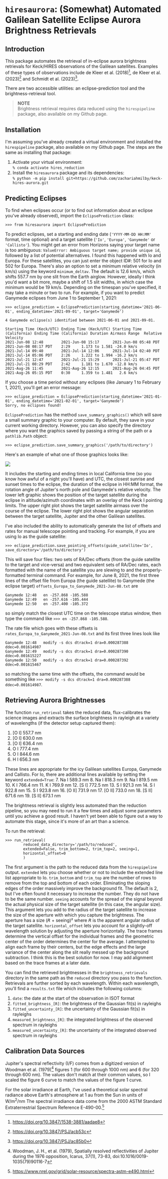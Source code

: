 # `hiresaurora`: (Somewhat) Automated Galilean Satellite Eclipse Aurora Brightness Retrievals

## Introduction
This package automates the retrieval of in-eclipse aurora brightness retrievals
for Keck/HIRES observations of the Galilean satellites. Examples of these types
of observations include de Kleer et al. (2018)[^1], de Kleer et al. (2023)[^2] 
and Schmidt et al. (2023)[^3].

There are two accessible utilities: an eclipse-prediction tool and the 
brightness-retrieval tool.

> **NOTE**<br>
> Brightness retrieval requires data reduced using the `hirespipeline` package,
> also available on my Github page.

[^1]: https://doi.org/10.3847/1538-3881/aadae8
[^2]: https://doi.org/10.3847/PSJ/acb53c
[^3]: https://doi.org/10.3847/PSJ/ac85b0

## Installation
I'm assuming you've already created a virtual environment and installed the
`hirespipeline` package, also available on my Github page. The steps are the
same as installing that package:
1. Activate your virtual environment:<br>
    `% conda activate hires_reduction`
2. Install the `hiresaurora` package and its dependencies:<br>
    `% python -m pip install git+https://github.com/zachariahmilby/keck-hires-aurora.git`

## Predicting Eclipses
To find when eclipses occur (or to find out information about an eclipse you've 
already observed), import the `EclipsePrediction` class:

```>>> from hiresaurora import EclipsePrediction```

To predict eclipses, set a starting and ending date (`'YYYY-MM-DD HH:MM'` 
format, time optional) and a target satellite (`'Io'`, `'Europa'`, `'Ganymede'` 
or `'Callisto'`). You might get an error from Horizons saying your target name
is too ambiguous:
`ValueError: Ambiguous target name; provide unique id`, followed by a list 
of potential alternatives. I found this happened with Io and Europa. For these 
satellites, you can just enter the object ID#: 501 for Io and 502 for Europa. 
There's also an option to set a minimum relative velocity (in km/s) using the 
keyword `minimum_deltav`. The default is 12.6 km/s, which shifts 557.7 nm by 
one slit from the Earth airglow. However, ideally I think you'd want a bit
more, maybe a shift of 1.5 slit widths, in which case the minimum would be 
19 km/s. Depending on the timespan you've specified, it may take a minute or 
two to run. For example, if you want to predict Ganymede eclipses from June 1 
to September 1, 2021:

```
>>> eclipse_prediction = EclipsePrediction(starting_datetime='2021-06-01', ending_datetime='2021-09-01', target='Ganymede')

4 Ganymede eclipse(s) identified between 2021-06-01 and 2021-09-01.

Starting Time (Keck/UTC) Ending Time (Keck/UTC) Starting Time (California) Ending Time (California) Duration Airmass Range  Relative Velocity
2021-Jun-08 12:48        2021-Jun-08 15:17      2021-Jun-08 05:48 PDT      2021-Jun-08 08:17 PDT    2:29     1.173 to 1.581 -24.0 km/s       
2021-Jul-14 09:40        2021-Jul-14 12:06      2021-Jul-14 02:40 PDT      2021-Jul-14 05:06 PDT    2:26     1.222 to 1.994 -16.2 km/s       
2021-Jul-21 12:47        2021-Jul-21 15:29      2021-Jul-21 05:47 PDT      2021-Jul-21 08:29 PDT    2:42     1.181 to 1.670 -12.8 km/s       
2021-Aug-26 11:45        2021-Aug-26 12:15      2021-Aug-26 04:45 PDT      2021-Aug-26 05:15 PDT    0:30     1.359 to 1.481   2.6 km/s       
```

If you choose a time period without any eclipses (like January 1 to February 
1, 2021), you'll get an error message:

```
>>> eclipse_prediction = EclipsePrediction(starting_datetime='2021-01-01', ending_datetime='2021-02-01', target='Ganymede')
Sorry, no eclipses found!
```

`EclipsePrediction` has the method `save_summary_graphics()` which will save a 
small summary graphic to your computer. By default, they save in 
your current working directory. However, you can also specify the 
directory where you want the graphics saved by passing a string of the path or
a `pathlib.Path` object:

```
>>> eclipse_prediction.save_summary_graphics('/path/to/directory')
```

Here's an example of what one of those graphics looks like:

![](hiresaurora/anc/sample_graphic.png)

It includes the starting and ending times in local California time (so you know 
how awful of a night you'll have) and UTC, the closest sunrise and sunset times 
to the eclipse, the duration of the eclipse in HH:MM format, the rotation angle 
of Jupiter's north pole and Ganymede's relative velocity. The lower left 
graphic shows the position of the target satellite during the eclipse in 
altitude/azimuth coordinates with an overlay of the Keck I pointing limits. The 
upper right plot shows the target satellite airmass over the course of the 
eclipse. The lower right plot shows the angular separation between the target 
satellite, Jupiter and the other Galilean satellites.

I've also included the ability to automatically generate the list of offsets 
and rates for manual telescope pointing and tracking. For example, if you are 
using Io as the guide satellite:
```
>>> eclipse_prediction.save_pointing_offsets(guide_satellite='Io', save_directory='/path/to/directory')
```
This will save four files: two sets of RA/Dec offsets (from the guide satellite 
to the target and vice-versa) and two equivalent sets of RA/Dec rates, each
formatted with the name of the satellite you are slewing to and the 
properly-formatted terminal command. For example, for June 8, 2021, the first 
three lines of the offset file from Europa (the guide satellite) to Ganymede 
(the eclipse target) `offsets_Europa_to_Ganymede_2021-Jun-08.txt` are
```
Ganymede 12:48   en -257.868 -105.588
Ganymede 12:49   en -257.616 -105.444
Ganymede 12:50   en -257.400 -105.372
```
so simply match the closest UTC time on the telescope status window, then type
the command like `>>> en -257.868 -105.588`.

The rate file which goes with these offsets is 
`rates_Europa_to_Ganymede_2021-Jun-08.txt` and its first three lines look like
```
Ganymede 12:48   modify -s dcs dtrack=1 dra=0.000287388 ddec=0.001614987
Ganymede 12:49   modify -s dcs dtrack=1 dra=0.000287390 ddec=0.001615227
Ganymede 12:50   modify -s dcs dtrack=1 dra=0.000287392 ddec=0.001615467
```
so matching the same time with the offsets, the command would be something like
`>>> modify -s dcs dtrack=1 dra=0.000287388 ddec=0.001614987`.

## Retrieving Aurora Brightnesses

The function `run_retrieval` takes the reduced data, flux-calibrates
the science images and extracts the surface brightness in rayleigh at a variety 
of wavelengths (if the detector setup captured them):
1. [O I] 557.7 nm
2. [O I] 630.0 nm
3. [O I] 636.4 nm
4. O I 777.4 nm
5. O I 844.6 nm
6. H I 656.3 nm

These lines are appropriate for the icy Galilean satellites Europa, Ganymede 
and Callisto. For Io, there are additional lines available by setting the 
keyword `extended=True`:
7. Na I 589.3 nm
8. Na I 818.3 nm
9. Na I 819.5 nm
10. K I 766.4 nm
11. K I 769.9 nm
12. [S I] 772.5 nm
13. S I 921.3 nm
14. S I 922.8 nm
15. S I 923.8 nm
16. [O II] 731.9 nm
17. [O II] 733.0 nm
18. [S II] 671.6 nm
19. [S II] 673.1 nm

The brightness retrieval is slightly less automated than the reduction 
pipeline, so you may need to run it a few times and adjust some parameters 
until you achieve a good result. I haven't yet been able to figure out a way to
automate this stage, since it's more of an art than a science.

To run the retrieval:

```
>>> run_retrieval(
        reduced_data_directory='/path/to/reduced',
        extended=False, trim_bottom=2, trim_top=2, seeing=1,
        horizontal_offset=0
        )
```

The first argument is the path to the reduced data from the `hirespipeline` 
output. `extended` lets you choose whether or not to include the extended line 
list appropriate to Io. `trim_bottom` and `trim_top` are the number of rows to 
remove from the top and bottom of each order. Eliminating the sloping edges of 
the order massively improve the background fit. The default is 2, but I've 
often found it necessary to increase the number. They do not have to be the 
same number. `seeing` accounts for the spread of the signal beyond the actual 
physical size of the target satellite (in this case, the angular size). This 
argument lets you add to the radius of the target satellite to increase the 
size of the aperture with which you capture the brightness. The aperture has a 
size (𝘙 + seeing)² where 𝘙 is the apparent angular radius of the target
satellite. `horizontal_offset` lets you account for a slightly-off wavelength
solution by adjusting the aperture horizontally. The trace frames determine the
vertical offset for the individual frames and the geometric center of the order
determines the center for the average. I attempted to align each frame by their
centers, but the edge effects and the large variance of the center along the 
slit really messed up the background subtraction. I think this is the best 
solution for now. I may add alignment based on the trace frames at a later 
date.

You can find the retrieved brightnesses in the `brightness_retrievals` 
directory in the same path as the `reduced` directory you pass to the function.
Retrievals are further sorted by each wavelength. Within each wavelength, 
you'll find a `results.txt` file which includes the following columns:
1. `date`: the date at the start of the observation in ISOT format
2. `fitted_brightness_[R]`: the brightness of the Gaussian fit(s) in rayleighs
3. `fitted_uncertainty_[R]`: the uncertainty of the Gaussian fit(s) in 
   rayleighs
4. `measured_brightness_[R]`: the integrated brightness of the observed 
   spectrum in rayleighs
5. `measured_uncertainty_[R]`: the uncertainty of the integrated observed 
   spectrum in rayleighs


## Calibration Data Sources
Jupiter's spectral reflectivity (I/F) comes from a digitized version of Woodman 
et al. (1979)[^5] figures 1 (for 600 through 1000 nm) and 6 (for 320 through 
600 nm). The values don't match at their common values, so I scaled the figure
6 curve to match the values of the figure 1 curve.

For the solar irradiance at Earth, I've used a theoretical solar spectral 
radiance above Earth's atmosphere at 1 au from the Sun in units of 
W/m<sup>2</sup>/nm The spectral irradiance data come from the 2000 ASTM 
Standard Extraterrestrial Spectrum Reference E-490-00.[^6]

[^5]: Woodman, J. H., et al. (1979), Spatially resolved reflectivities of 
      Jupiter during the 1976 opposition, Icarus, 37(1), 73-83, 
      doi:10.1016/0019-1035(79)90116-7
[^6]: https://www.nrel.gov/grid/solar-resource/spectra-astm-e490.html

